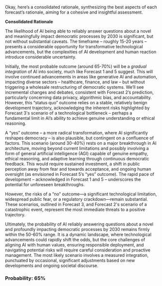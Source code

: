 Okay, here’s a consolidated rationale, synthesizing the best aspects of each forecast’s rationale, aiming for a cohesive and insightful assessment.

**Consolidated Rationale**

The likelihood of AI being able to reliably answer questions about a novel and meaningfully impact democratic processes by 2030 is significant, but not without substantial caveats. The timeframe – roughly 15-20 years – presents a considerable opportunity for transformative technological advancements, but the complexities of AI development and human reaction introduce considerable uncertainty.

Initially, the most probable outcome (around 65-70%) will be a *gradual integration* of AI into society, much like Forecast 1 and 5 suggest. This will involve continued advancements in areas like generative AI and automation, impacting diverse sectors – healthcare, finance, and law – but without triggering a wholesale restructuring of democratic systems. We’ll see incremental changes and debates, consistent with Forecast 2’s prediction, particularly concerning data privacy, algorithmic bias, and accountability. However, this “status quo” outcome relies on a stable, relatively benign development trajectory, acknowledging the inherent risks highlighted by Forecast 3's scenario of a technological bottleneck – perhaps a fundamental limit in AI’s ability to achieve genuine understanding or ethical reasoning.

A “yes” outcome – a more radical transformation, where AI significantly reshapes democracy – is also plausible, but contingent on a confluence of factors. This scenario (around 30-40%) rests on a major breakthrough in AI architecture, moving beyond current limitations and possibly involving a form of general artificial intelligence (AGI) capable of genuine empathy, ethical reasoning, and adaptive learning through continuous democratic feedback. This would require sustained investment, a shift in public perception away from fear and towards acceptance, and ongoing human oversight (as envisioned in Forecast 5’s “yes” outcome). The rapid pace of development – acknowledged in Forecast 1 and 5 – underscores the potential for unforeseen breakthroughs.

However, the risks of a “no” outcome—a significant technological limitation, widespread public fear, or a regulatory crackdown—remain substantial. These scenarios, outlined in Forecast 3, and Forecast 2's scenario of a catastrophic event, represent the most immediate threats to a positive trajectory.

Ultimately, the probability of AI reliably answering questions about a novel and profoundly impacting democratic processes by 2030 remains firmly within the 50-60% range. It is a dynamic landscape, where technological advancements could rapidly shift the odds, but the core challenges of aligning AI with human values, ensuring responsible deployment, and navigating potential risks will require careful consideration and proactive management. The most likely scenario involves a measured integration, punctuated by occasional, significant adjustments based on new developments and ongoing societal discourse.


### Probability: 65%